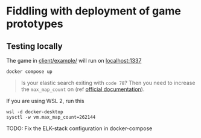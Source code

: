 # Fiddling with deployment of game prototypes

## Testing locally

The game in [client/example/](client/example/) will run on [localhost:1337](http://localhost:1337)

```console
docker compose up
```

> Is your elastic search exiting with `code 78`? Then you need to increase the `max_map_count` on (ref [official documentation](https://www.elastic.co/guide/en/elasticsearch/reference/current/docker.html#docker-prod-prerequisites)).

If you are using WSL 2, run this

```console
wsl -d docker-desktop
sysctl -w vm.max_map_count=262144
```

TODO: Fix the ELK-stack configuration in docker-compose
